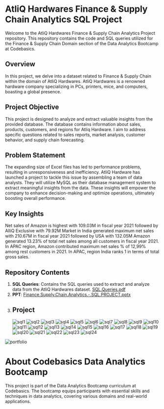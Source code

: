 # AtliQ Hardwares Finance & Supply Chain Analytics SQL Project
Welcome to the AtliQ Hardwares Finance & Supply Chain Analytics Project repository. This repository contains the code and SQL queries utilized for the Finance & Supply Chain Domain section of the Data Analytics Bootcamp at Codebasics.

## Overview
In this project, we delve into a dataset related to Finance & Supply Chain within the domain of AtliQ Hardwares. AtliQ Hardwares is a renowned hardware company specializing in PCs, printers, mice, and computers, boasting a global presence.

## Project Objective
This project is designed to analyze and extract valuable insights from the provided database. The database contains information about sales, products, customers, and regions for Atliq Hardware. I aim to address specific questions related to sales reports, market analysis, customer behavior, and supply chain forecasting.

## Problem Statement
The expanding size of Excel files has led to performance problems, resulting in unresponsiveness and inefficiency. AtliQ Hardware has launched a project to tackle this issue by assembling a team of data analysts. They will utilize MySQL as their database management system to extract meaningful insights from the data. These insights will empower the company to enhance decision-making and optimize operations, ultimately boosting overall performance.

## Key Insights
Net sales of Amazon is highest with 109.03M in fiscal year 2021 followed by AlliQ Exclusive with 79.92M
Market in India generated maximum net sales with 210.67M in fiscal year 2021 followed by USA with 132.05M
Amazon generated 13.23% of total net sales among all customers in fiscal year 2021.
In APAC region, Amazon contributed maximum net sales % of 12,99% among rest customers in 2021.
In APAC, region India ranks 1 in terms of total gross sales.

## Repository Contents
1. **SQL Queries**: Contains the SQL queries used to extract and analyze data from the AtliQ Hardwares dataset. [SQL.Queries.pdf](https://github.com/user-attachments/files/17690321/SQL.Queries.pdf)
2. **PPT**: [Finance.Supply.Chain.Analytics.-.SQL.PROJECT.pptx](https://github.com/user-attachments/files/17690342/Finance.Supply.Chain.Analytics.-.SQL.PROJECT.pptx)
3. ## **Project**
   ![sql1](https://github.com/user-attachments/assets/20a2f0c0-f8c5-4513-a976-22b7bbe15a18)
![sql2](https://github.com/user-attachments/assets/19b047e4-53ef-4d7b-9a98-74cbb7db5b80)
![sql3](https://github.com/user-attachments/assets/946396e9-3dee-4758-8165-c5dccdb57081)
![sql4](https://github.com/user-attachments/assets/f4661526-6f91-475d-898f-1d3d096930e9)
![sql5](https://github.com/user-attachments/assets/2640bfd9-1ef2-456d-b029-bae06a00f755)
![sql6](https://github.com/user-attachments/assets/13bec3e8-eb32-4cf3-99aa-406a4dce7047)
![sql7](https://github.com/user-attachments/assets/61fc5861-d169-4ad2-87e9-13c4624273cf)
![sql8](https://github.com/user-attachments/assets/674d2985-2056-4d6e-af3d-6ca624cb3db3)
![sql9](https://github.com/user-attachments/assets/21c36cfd-b0ed-4ba3-960a-620299cc7b00)
![sql10](https://github.com/user-attachments/assets/5aa69a10-bda8-4656-a49f-b875aaacc091)
![sql11](https://github.com/user-attachments/assets/729d5d1a-b7dd-47dd-b387-cbed1d978b73)
![sql12](https://github.com/user-attachments/assets/6011f776-e278-4c04-a64c-2e2a04802762)
![sql13](https://github.com/user-attachments/assets/08112726-a97b-44e3-8c90-eeeb75b9a234)
![sql14](https://github.com/user-attachments/assets/5b4dc49f-bbc2-491b-86c2-ae8da19a6b63)
![sql15](https://github.com/user-attachments/assets/ca780875-0dce-478e-9b01-856aa913f390)
![sql16](https://github.com/user-attachments/assets/818f57c7-2bb9-461b-b41f-c1b1a86ed9c6)
![sql17](https://github.com/user-attachments/assets/88ef80e0-185a-48be-aa11-46f8da191a3f)
![sql18](https://github.com/user-attachments/assets/58ca96c1-1c44-4b98-bd3f-a831797ce851)
![sql19](https://github.com/user-attachments/assets/e6f85671-e15d-414d-b4ac-929469fff98d)
![sql20](https://github.com/user-attachments/assets/c1bbca99-e430-4d1b-a52e-ae14f36b01fc)
![sql21](https://github.com/user-attachments/assets/78982bf3-1813-495a-8180-0db1d783e389)
![sql22](https://github.com/user-attachments/assets/fdc9f32f-a423-47cf-b8a4-c26c9d8ba6ef)
![sql23](https://github.com/user-attachments/assets/44eae3bb-2d21-448d-ab8a-9bb73745435c)
![sql24](https://github.com/user-attachments/assets/b5991386-aca8-49b3-b90c-961b0410862c)

![portfolio](https://github.com/user-attachments/assets/aea0ebde-769d-4c73-9ef5-d251bae22120)

# About Codebasics Data Analytics Bootcamp
This project is part of the Data Analytics Bootcamp curriculum at Codebasics. The bootcamp equips participants with essential skills and techniques in data analytics, covering various domains and real-world applications.
